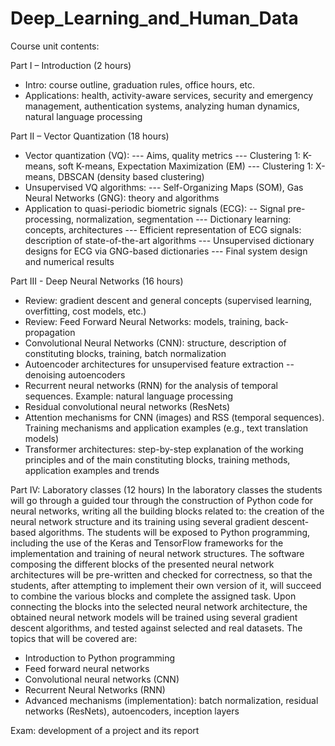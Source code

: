 # Deep_Learning_and_Human_Data

Course unit contents:

Part I – Introduction (2 hours)
- Intro: course outline, graduation rules, office hours, etc.
- Applications: health, activity-aware services, security and emergency management, authentication systems, analyzing human dynamics, natural language processing

Part II – Vector Quantization (18 hours)
- Vector quantization (VQ):
--- Aims, quality metrics
--- Clustering 1: K-means, soft K-means, Expectation Maximization (EM)
--- Clustering 1: X-means, DBSCAN (density based clustering)
- Unsupervised VQ algorithms:
--- Self-Organizing Maps (SOM), Gas Neural Networks (GNG): theory and algorithms
- Application to quasi-periodic biometric signals (ECG):
-- Signal pre-processing, normalization, segmentation
--- Dictionary learning: concepts, architectures
--- Efficient representation of ECG signals: description of state-of-the-art algorithms
--- Unsupervised dictionary designs for ECG via GNG-based dictionaries
--- Final system design and numerical results

Part III - Deep Neural Networks (16 hours)
- Review: gradient descent and general concepts (supervised learning, overfitting, cost models, etc.)
- Review: Feed Forward Neural Networks: models, training, back-propagation
- Convolutional Neural Networks (CNN): structure, description of constituting blocks, training, batch normalization
- Autoencoder architectures for unsupervised feature extraction
-- denoising autoencoders
- Recurrent neural networks (RNN) for the analysis of temporal sequences. Example: natural language processing
- Residual convolutional neural networks (ResNets)
- Attention mechanisms for CNN (images) and RSS (temporal sequences). Training mechanisms and application examples (e.g., text translation models)
- Transformer architectures: step-by-step explanation of the working principles and of the main constituting blocks, training methods, application examples and trends

Part IV: Laboratory classes (12 hours)
In the laboratory classes the students will go through a guided tour through the construction of Python code for neural networks, writing all the building blocks related to: the creation of the neural network structure and its training using several gradient descent-based algorithms. The students will be exposed to Python programming, including the use of the Keras and TensorFlow frameworks for the implementation and training of neural network structures. The software composing the different blocks of the presented neural network architectures will be pre-written and checked for correctness, so that the students, after attempting to implement their own version of it, will succeed to combine the various blocks and complete the assigned task. Upon connecting the blocks into the selected neural network architecture, the obtained neural network models will be trained using several gradient descent algorithms, and tested against selected and real datasets. The topics that will be covered are:

- Introduction to Python programming
- Feed forward neural networks
- Convolutional neural networks (CNN)
- Recurrent Neural Networks (RNN)
- Advanced mechanisms (implementation): batch normalization, residual networks (ResNets), autoencoders, inception layers



Exam: development of a project and its report 
